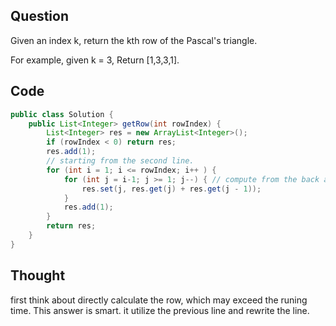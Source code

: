 ## Question
Given an index k, return the kth row of the Pascal's triangle.

For example, given k = 3,
Return [1,3,3,1].

## Code
```JAVA
public class Solution {
    public List<Integer> getRow(int rowIndex) {
        List<Integer> res = new ArrayList<Integer>();
        if (rowIndex < 0) return res;
        res.add(1);
        // starting from the second line.
        for (int i = 1; i <= rowIndex; i++ ) {
            for (int j = i-1; j >= 1; j--) { // compute from the back all the way to j = 1 which res.get(j - 1) gets the 1st element
                res.set(j, res.get(j) + res.get(j - 1));
            }
            res.add(1);
        }
        return res;
    }
}
```

## Thought
first think about directly calculate the row, which may exceed the runing time. 
This answer is smart. it utilize the previous line and rewrite the line. 
